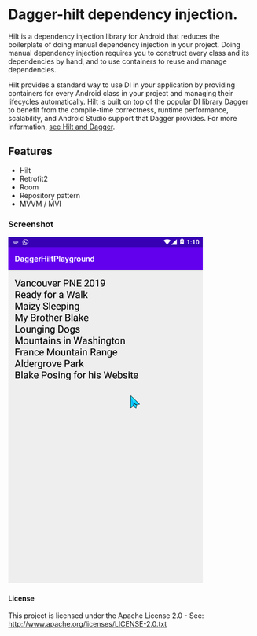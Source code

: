 # Dagger-hilt dependency injection.

Hilt is a dependency injection library for Android that reduces the boilerplate of doing manual dependency injection in your project. 
Doing manual dependency injection requires you to construct every class and its dependencies by hand, and to use containers to reuse and manage dependencies.

Hilt provides a standard way to use DI in your application by providing containers for every Android class in your project and managing their lifecycles automatically. 
Hilt is built on top of the popular DI library Dagger to benefit from the compile-time correctness, runtime performance, scalability, and Android Studio support that Dagger provides. For more information, [see Hilt and Dagger](https://developer.android.com/training/dependency-injection/hilt-android#hilt-and-dagger).

## Features 
- Hilt
- Retrofit2
- Room
- Repository pattern
- MVVM / MVI

### Screenshot 

![MainActivity](image/screenshot1.png)






#### License
This project is licensed under the Apache License 2.0 - See: http://www.apache.org/licenses/LICENSE-2.0.txt